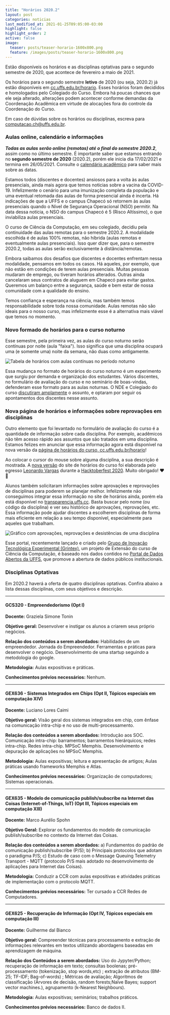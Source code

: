 ```yaml
---
title: "Horários 2020.2"
layout: post
categories: noticias
last_modified_at: 2021-01-25T09:05:00-03:00
highlight: false
highlight_order: 2
active: false 
image:
  teaser: posts/teaser-horario-1600x800.png
  feature: /images/posts/teaser-horario-1600x800.png
---
```


Estão disponíveis os horários e as disciplinas optativas para o segundo semestre de 2020, que acontece de fevereiro a maio de 2021.

Os horários para o segundo semestre **letivo** de 2020 (ou seja, 2020.2) já estão disponíveis em [cc.uffs.edu.br/horario](https://cc.uffs.edu.br/horario/). Esses horários foram decididos e homologados pelo Colegiado do Curso. Embora há poucas chances que ele seja alterado, alterações podem acontecer conforme demandas da Coordenação Acadêmica em virtude de alocações fora do controle da Coordenação do Curso.

Em caso de dúvidas sobre os horários ou disciplinas, escreva para [computacao.ch@uffs.edu.br](mailto:computacao.ch@uffs.edu.br).

### Aulas online, calendário e informações

***Todas as aulas serão online (remotas) até o final do semestre 2020.2***, assim como no último semestre. É importante saber que estamos entrando no **segundo semestre de 2020** (2020.2), porém ele inicia dia 17/02/2021 e termina em 26/05/2021. Consulte o [calendário acadêmico](https://www.uffs.edu.br/atos-normativos/portaria/gr/2020-1375) para saber mais sobre as datas.

Estamos todos (discentes e docentes) ansiosos para a volta às aulas presenciais, ainda mais agora que temos noticias sobre a vacina da COVID-19. Infelizmente o cenário para uma imunização completa da população e uma eventual retomada das aulas de forma presencial ainda é incerta. Há indicações de que a UFFS e o campus Chapecó só retornem às aulas presenciais quando o Nível de Segurança Operacional (NSO) permitir. Na data dessa notícia, o NSO do campus Chapecó é 5 (Risco Altíssimo), o que inviabiliza aulas presenciais.

O curso de Ciência da Computação, em seu colegiado, decidiu pela continuidade das aulas remotas para o semestre 2020.2. A modalidade escolhida é de aulas 100% remotas, não híbrida (aulas remotas e eventualmente aulas presenciais). Isso quer dizer que, para o semestre 2020.2, todas as aulas serão exclusivamente à distância/remotas.

Embora saibamos dos desafios que discentes e docentes enfrentam nessa modalidade, pensamos em todos os casos. Há aqueles, por exemplo, que não estão em condições de terem aulas presenciais. Muitas pessoas mudaram de emprego, ou tiveram horários alterados. Outras ainda cancelaram seus contratos de aluguem em Chapecó para evitar gastos. Queremos um balanço entre a segurança, saúde e bem estar de nossa comunidade com a qualidade do ensino.

Temos confiança e esperança na ciência, mas também temos responsabilidade sobre toda nossa comunidade. Aulas remotas não são ideais para o nosso curso, mas infelizmente esse é a alternativa mais viável que temos no momento.

### Novo formado de horários para o curso noturno

Esse semestre, pela primeira vez, as aulas do curso noturno serão contínuas por noite (aula "faixa"). Isso significa que uma disciplina ocupará uma (e somente uma) noite da semana, não duas como antigamente.

![Tabela de horários com aulas contínuas no período noturno](/images/posts/aula-faixa-noturno.png)

Essa mudança no formato de horários do curso noturno é um experimento que surgiu por demanda e organização dos estudantes. Vários discentes, no formulário de avaliação do curso e no seminário de boas-vindas, defenderam esse formato para as aulas noturnas. O NDE e Colegiado do curso [discutiram amplamente](https://github.com/ccuffs/curso/issues/53) o assunto, e optaram por seguir os apontamentos dos discentes nesse assunto.

### Nova página de horários e informações sobre reprovações em disciplinas

Outro elemento que foi levantado no formulário de avaliação do curso é a quantidade de informação sobre cada disciplina. Por exemplo, acadêmicos não têm acesso rápido aos assuntos que são tratados em uma disciplina. Estamos felizes em anunciar que essa informação agora está disponível na nova versão da [página de horários do curso, cc.uffs.edu.br/horario](https://cc.uffs.edu.br/horario/)!

Ao colocar o cursor do mouse sobre alguma disciplina, a sua descrição é mostrada. A [nova versão](https://github.com/ccuffs/horario) do site de horários do curso foi elaborada pelo egresso [Leonardo Vargas](https://github.com/LeeonardoVargas) durante a [Hacktoberfest 2020](http://uffs.cc/hacktoberfest). Muito obrigado! ❤🎉

Alunos também solicitaram informações sobre aprovações e reprovações de disciplinas para poderem se planejar melhor. Infelizmente não conseguimos integrar essa informação no site de horários ainda, porém ela está disponível no [transparencia.uffs.cc](https://transparencia.uffs.cc). Basta buscar pelo nome (ou código da disciplina) e ver seu histórico de aprovações, reprovações, etc. Essa informação pode ajudar discentes a escolherem disciplinas de forma mais eficiente em relação a seu tempo disponível, especialmente para aqueles que trabalham.

![Gráfico com aprovações, reprovações e desistências de uma disciplina](/images/posts/transparencia-ccr.png)

Esse portal, recentemente lançado e criado pelo [Grupo de Inovação Tecnológica Experimental (Grintex)](https://grintex.uffs.cc), um projeto de Extensão do curso de Ciência da Computação, é baseado nos dados contidos no [Portal de Dados Abertos da UFFS](https://dados.uffs.edu.br), que promove a abertura de dados públicos institucionais.

### Disciplinas Optativas

Em 2020.2 haverá a oferta de quatro disciplinas optativas. Confira abaixo a lista dessas disciplinas, com seus objetivos e descrição.

---

#### GCS320 - Empreendedorismo (Opt I)

**Docente:** Graziela Simone Tonin

**Objetivo geral:**
Desenvolver e instigar os alunos a criarem seus próprio negócios.

**Relação dos conteúdos a serem abordados:**
Habilidades de um empreendedor. Jornada do Empreendedor. Ferramentas e práticas para desenvolver o negócio. Desenvolvimento de uma startup seguindo a metodologia do google.

**Metodologia:**
Aulas expositivas e práticas.

**Conhecimentos prévios necessários:**
Nenhum.

---

#### GEX636 - Sistemas Integrados em Chips (Opt II, Tópicos especiais em computação XIV)

**Docente:**
Luciano Lores Caimi

**Objetivo geral:**
Visão geral dos sistemas integrados em chip, com ênfase na comunicação intra-chip e no uso de multi-processamento.

**Relação dos conteúdos a serem abordados:**
Introdução aos SOC. Comunicação intra-chip: barramentos; barramentos hierárquicos; redes intra-chip. Redes intra-chip. MPSoC Memphis. Desenvolvimento e depuração de aplicações no MPSoC Memphis.


**Metodologia:**
Aulas expositivas; leitura e apresentação de artigos; Aulas práticas usando frameworks Memphis e Atlas.

**Conhecimentos prévios necessários:**
Organização de computadores; Sistemas operacionais.

---

#### GEX635 - Modelo de comunicação publish/subscribe na Internet das Coisas (Internet-of-Things, IoT) (Opt III, Tópicos especiais em computação XIII)

**Docente:**
Marco Aurélio Spohn 

**Objetivo Geral:**
Explorar os fundamentos do modelo de comunicação  publish/subscribe no contexto da Internet das Coisas.

**Relação dos conteúdos a serem abordados:**
a) Fundamentos do padrão de comunicação publish/subscribe (P/S); b) Principais protocolos que adotam o paradigma P/S; c) Estudo de caso com o Message Queuing Telemetry Transport - MQTT (protocolo P/S mais adotado no desenvolvimento de aplicações para Internet das Coisas).

**Metodologia:**
Conduzir a CCR com aulas expositivas e atividades práticas de implementação com o protocolo MQTT. 

**Conhecimentos prévios necessários:**
Ter cursado a CCR Redes de Computadores. 

---

#### GEX625 - Recuperação de Informação (Opt IV, Tópicos especiais em computação III)

**Docente:** Guilherme dal Bianco

**Objetivo geral:**
Compreender técnicas para processamento e  extração de informações relevantes em textos utilizando abordagens baseadas em aprendizagem de máquina.

**Relação dos Conteúdos a serem abordados:**
Uso do Jypyter/Python; recuperação de informação em texto; consultas boolenas; pré-processamento (tokenização, stop words,etc) ; extração de atributos  (BM-25; TF-IDF; Bag-of-words) ; Métricas de avaliação; Algoritmos de classificação (Árvores de decisão, random forests;Naïve Bayes; support vector machines.), agrupamento (k-Nearest Neighbours).

**Metodologia:**
Aulas expositivas; seminários; trabalhos práticos.

**Conhecimentos prévios necessários:**
Banco de dados II.
